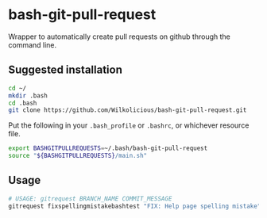 # bash-git-pull-request
Wrapper to automatically create pull requests on github through the command line.

## Suggested installation
```BASH
cd ~/
mkdir .bash
cd .bash
git clone https://github.com/Wilkolicious/bash-git-pull-request.git
```

Put the following in your `.bash_profile` or `.bashrc`, or whichever resource file.
```BASH 
export BASHGITPULLREQUESTS=~/.bash/bash-git-pull-request
source "${BASHGITPULLREQUESTS}/main.sh"
```

## Usage
```BASH
# USAGE: gitrequest BRANCH_NAME COMMIT_MESSAGE
gitrequest fixspellingmistakebashtest "FIX: Help page spelling mistake"
```
